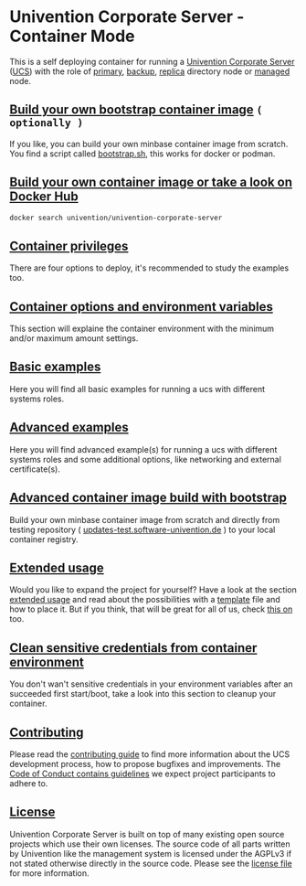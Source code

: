 # Univention Corporate Server - Container Mode

This is a self deploying container for running a [Univention Corporate Server](https://www.univention.com/products/ucs/) ([UCS](https://docs.software-univention.de/manual.html)) with the role of [primary](https://docs.software-univention.de/manual.html#domain-ldap:Primary_Directory_Node), [backup](https://docs.software-univention.de/manual.html#domain-ldap:Backup_Directory_Node), [replica](https://docs.software-univention.de/manual.html#domain-ldap:Replica_Directory_Node) directory node or [managed](https://docs.software-univention.de/manual.html#domain-ldap:Managed_Node) node.

## [Build your own bootstrap container image](docs/README.BUILD.md) ```( optionally )```
If you like, you can build your own minbase container image from scratch. You find a script called [bootstrap.sh](bootstrap/bootstrap.sh), this works for docker or podman.

## [Build your own container image or take a look on Docker Hub](docs/README.BUILD.md)
```bash
docker search univention/univention-corporate-server
```

## [Container privileges](docs/README.PRIVILEGES.md)
There are four options to deploy, it's recommended to study the examples too.

## [Container options and environment variables](docs/README.ENVIRONMENT.md)
This section will explaine the container environment with the minimum and/or maximum amount settings.

## [Basic examples](docs/README.BASIC.EXAMPLES.md)
Here you will find all basic examples for running a ucs with different systems roles.

## [Advanced examples](docs/README.ADVANCED.EXAMPLES.md)
Here you will find advanced example(s) for running a ucs with different systems roles and some additional options, like networking and external certificate(s).

## [Advanced container image build with bootstrap](docs/README.ADVANCED.BUILD.md)
Build your own minbase container image from scratch and directly from testing repository ( [updates-test.software-univention.de](https://updates-test.software-univention.de/) ) to your local container registry.

## [Extended usage](docs/README.EXTENDED.USAGE.md)
Would you like to expand the project for yourself? Have a look at the section [extended usage](docs/README.EXTENDED.USAGE.md) and read about the possibilities with a [template](root/usr/lib/univention-container-mode/template) file and how to place it. But if you think, that will be great for all of us, check [this on](CONTRIBUTING.md) too.

## [Clean sensitive credentials from container environment](docs/README.ENVIRONMENT.CLEANUP.md)
You don't wan't sensitive credentials in your environment variables after an succeeded first start/boot, take a look into this section to cleanup your container.

## [Contributing](CONTRIBUTING.md)

Please read the [contributing guide](./CONTRIBUTING.md) to find more information about the UCS development process, how to propose bugfixes and improvements.
The [Code of Conduct contains guidelines](./CONTRIBUTING.md#code-of-conduct) we expect project participants to adhere to.

## [License](LICENSE)

Univention Corporate Server is built on top of many existing open source projects which use their own licenses.
The source code of all parts written by Univention like the management system is licensed under the AGPLv3 if not stated otherwise directly in the source code.
Please see the [license file](./LICENSE) for more information.
